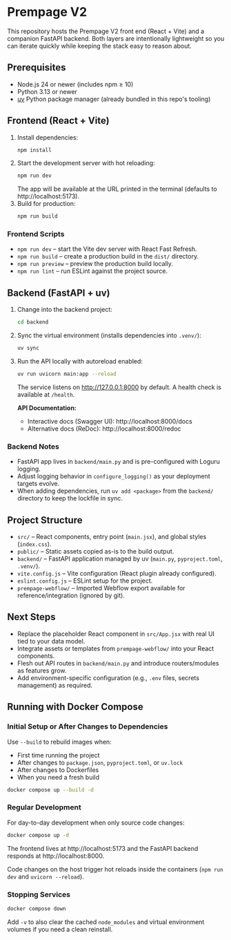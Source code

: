 # Prempage V2

This repository hosts the Prempage V2 front end (React + Vite) and a companion FastAPI backend. Both layers are intentionally lightweight so you can iterate quickly while keeping the stack easy to reason about.

## Prerequisites
- Node.js 24 or newer (includes npm ≥ 10)
- Python 3.13 or newer
- [uv](https://github.com/astral-sh/uv) Python package manager (already bundled in this repo's tooling)

## Frontend (React + Vite)
1. Install dependencies:
   ```bash
   npm install
   ```
2. Start the development server with hot reloading:
   ```bash
   npm run dev
   ```
   The app will be available at the URL printed in the terminal (defaults to http://localhost:5173).
3. Build for production:
   ```bash
   npm run build
   ```

### Frontend Scripts
- `npm run dev` – start the Vite dev server with React Fast Refresh.
- `npm run build` – create a production build in the `dist/` directory.
- `npm run preview` – preview the production build locally.
- `npm run lint` – run ESLint against the project source.

## Backend (FastAPI + uv)
1. Change into the backend project:
   ```bash
   cd backend
   ```
2. Sync the virtual environment (installs dependencies into `.venv/`):
   ```bash
   uv sync
   ```
3. Run the API locally with autoreload enabled:
   ```bash
   uv run uvicorn main:app --reload
   ```
   The service listens on http://127.0.0.1:8000 by default. A health check is available at `/health`.

   **API Documentation:**
   - Interactive docs (Swagger UI): http://localhost:8000/docs
   - Alternative docs (ReDoc): http://localhost:8000/redoc

### Backend Notes
- FastAPI app lives in `backend/main.py` and is pre-configured with Loguru logging.
- Adjust logging behavior in `configure_logging()` as your deployment targets evolve.
- When adding dependencies, run `uv add <package>` from the `backend/` directory to keep the lockfile in sync.

## Project Structure
- `src/` – React components, entry point (`main.jsx`), and global styles (`index.css`).
- `public/` – Static assets copied as-is to the build output.
- `backend/` – FastAPI application managed by uv (`main.py`, `pyproject.toml`, `.venv/`).
- `vite.config.js` – Vite configuration (React plugin already configured).
- `eslint.config.js` – ESLint setup for the project.
- `prempage-webflow/` – Imported Webflow export available for reference/integration (ignored by git).

## Next Steps
- Replace the placeholder React component in `src/App.jsx` with real UI tied to your data model.
- Integrate assets or templates from `prempage-webflow/` into your React components.
- Flesh out API routes in `backend/main.py` and introduce routers/modules as features grow.
- Add environment-specific configuration (e.g., `.env` files, secrets management) as required.

## Running with Docker Compose

### Initial Setup or After Changes to Dependencies
Use `--build` to rebuild images when:
- First time running the project
- After changes to `package.json`, `pyproject.toml`, or `uv.lock`
- After changes to Dockerfiles
- When you need a fresh build

```bash
docker compose up --build -d
```

### Regular Development
For day-to-day development when only source code changes:
```bash
docker compose up -d
```

The frontend lives at http://localhost:5173 and the FastAPI backend responds at http://localhost:8000.

Code changes on the host trigger hot reloads inside the containers (`npm run dev` and `uvicorn --reload`).

### Stopping Services
```bash
docker compose down
```
Add `-v` to also clear the cached `node_modules` and virtual environment volumes if you need a clean reinstall.

